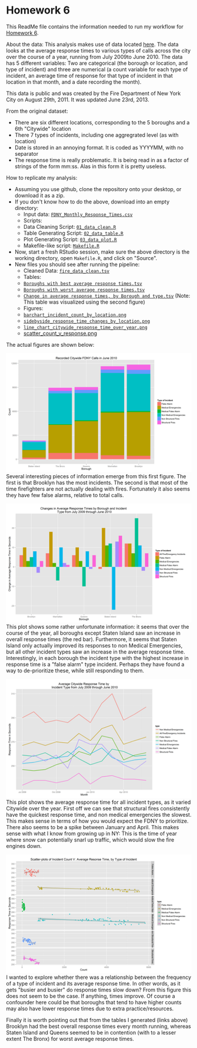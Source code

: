 Homework 6
=========

This ReadMe file contains the information needed to run my workflow for [Homework 6](http://www.stat.ubc.ca/~jenny/STAT545A/hw06_puttingAllTogether.html).

About the data: This analysis makes use of data located [here](https://nycopendata.socrata.com/Social-Services/FDNY-Monthly-Response-Times/j34j-vqvt?). The data looks at the average response times to various types of calls across the city over the course of a year, running from July 2009to June 2010. The data has 5 different variables: Two are categorical (the borough or location, and type of incident) and three are numerical (a count variable for each type of incident, an average time of response for that type of incident in that location in that month, and a date recording the month).

This data is public and was created by the Fire Department of New York City on August 29th, 2011. It was updated June 23rd, 2013.

From the original dataset:
* There are six different locations, corresponding to the 5 boroughs and a 6th "Citywide" location
* There 7 types of incidents, including one aggregrated level (as with location)
* Date is stored in an annoying format. It is coded as YYYYMM, with no separator
* The response time is really problematic. It is being read in as a factor of strings of the form mm:ss. Alas in this form it is pretty useless.


How to replicate my analysis:

  * Assuming you use github, clone the repository onto your desktop, or download it as a zip.
  * If you don't know how to do the above, download into an empty directory:
    - Input data: [`FDNY_Monthly_Response_Times.csv`](https://github.com/ZDaly/Homework6/blob/master/FDNY_Monthly_Response_Times.csv)
    - Scripts: 
     - Data Cleaning Script: [`01_data_clean.R`](https://github.com/ZDaly/Homework6/blob/master/01_data_clean.R)
     - Table Generating Script: [`02_data_table.R`](https://github.com/ZDaly/Homework6/blob/master/02_data_table.R)
     - Plot Generating Script: [`03_data_plot.R`](https://github.com/ZDaly/Homework6/blob/master/03_data_plot.R)
    - Makefile-like script: [`Makefile.R`](https://github.com/ZDaly/Homework6/blob/master/makefile.r)
  * Now, start a fresh RStudio session, make sure the above directory is the working directory, open `Makefile.R`, and click on "Source".
  * New files you should see after running the pipeline:
    - Cleaned Data: [`fire_data_clean.tsv`](https://github.com/ZDaly/Homework6/blob/master/fire_data_clean.tsv)
    - Tables:
     - [`Boroughs with best average response times.tsv`](https://github.com/ZDaly/Homework6/blob/master/Boroughs%20with%20best%20average%20response%20times.tsv)
     - [`Boroughs with worst average response times.tsv`](https://github.com/ZDaly/Homework6/blob/master/Boroughs%20with%20worst%20average%20response%20times.tsv)
     - [`Change in average response times, by Borough and type.tsv`](https://github.com/ZDaly/Homework6/blob/master/Change%20in%20average%20response%20times%2C%20by%20Borough%20and%20type.tsv) (Note: This table was visualized using the second figure)
    - Figures:
     - [`barchart_incident_count_by_location.png`](https://github.com/ZDaly/Homework6/blob/master/barchart_incident_count_by_location.png)
     - [`sidebyside_response_time_changes_by_location.png`](https://github.com/ZDaly/Homework6/blob/master/sidebyside_response_time_changes_by_location.png)
     - [`line_chart_citywide_response_time_over_year.png`](https://github.com/ZDaly/Homework6/blob/master/line_chart_citywide_response_time_over_year.png)
     - [ scatter_count_v_response.png](https://github.com/ZDaly/Homework6/blob/master/scatter_count_v_response.png)


The actual figures are shown below:

![Image](https://github.com/ZDaly/Homework6/blob/master/barchart_incident_count_by_location.png?raw=true)
Several interesting pieces of information emerge from this first figure. The first is that Brooklyn has the most incidents. The second is that most of the time firefighters are not actually dealing with fires. Fortunately it also seems they have few false alarms, relative to total calls.

![Image](https://github.com/ZDaly/Homework6/blob/master/sidebyside_response_time_changes_by_location.png?raw=true)
This plot shows some rather unfortunate information: it seems that over the course of the year, all boroughs except Staten Island saw an increase in overall response times (the red bar). Furthermore, it seems that Staten Island only actually improved its responses to non Medical Emergencies, but all other incident types saw an increase in the average response time. Interestingly, in each borough the incident type with the highest increase in response time is a "false alarm" type incident. Perhaps they have found a way to de-prioritize these, while still responding to them.

![Image](https://github.com/ZDaly/Homework6/blob/master/line_chart_citywide_response_time_over_year.png?raw=true)
This plot shows the average response time for all incident types, as it varied Citywide over the year. First off we can see that structural fires consistently have the quickest response time, and non medical emergencies the slowest. This makes sense in terms of how you would expect the FDNY to prioritize. There also seems to be a spike between January and April. This makes sense with what I know from growing up in NY: This is the time of year where snow can potentially snarl up traffic, which would slow the fire engines down.

![Image](https://github.com/ZDaly/Homework6/blob/master/scatter_count_v_response.png?raw=true)
I wanted to explore whether there was a relationship between the frequency of a type of incident and its average response time. In other words, as it gets "busier and busier" do response times slow down? From this figure this does not seem to be the case. If anything, times improve. Of course a confounder here could be that boroughs that tend to have higher counts may also have lower response times due to extra practice/resources.

Finally it is worth pointing out that from the tables I generated (links above) Brooklyn had the best overall response times every month running, whereas Staten Island and Queens seemed to be in contention (with to a lesser extent The Bronx) for worst average response times.
